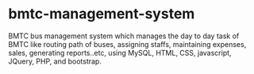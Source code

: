 # bmtc-management-system
 BMTC bus management system which manages the day to day task of BMTC like routing path of buses, assigning staffs, maintaining expenses, sales, generating reports..etc, using MySQL, HTML, CSS, javascript, JQuery, PHP, and bootstrap.

